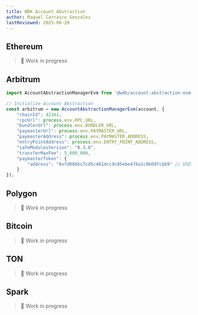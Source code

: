 ```yaml
---
title: WDK Account Abstraction
author: Raquel Carrasco Gonzalez
lastReviewed: 2025-06-20
---
```


## Ethereum
> 🚧 Work in progress

## Arbitrum

```javascript
import AccountAbstractionManagerEvm from '@wdk/account-abstraction-evm';

// Initialize Account Abstraction
const arbitrum = new AccountAbstractionManagerEvm(account, {
    "chainId": 42161,
    "rpcUrl": process.env.RPC_URL,
    "bundlerUrl": process.env.BUNDLER_URL,
    "paymasterUrl": process.env.PAYMASTER_URL,
    "paymasterAddress": process.env.PAYMASTER_ADDRESS,
    "entryPointAddress": process.env.ENTRY_POINT_ADDRESS,
    "safeModulesVersion": "0.3.0",
    "transferMaxFee": 5_000_000,
    "paymasterToken": {
        "address": "0xfd086bc7cd5c481dcc9c85ebe478a1c0b69fcbb9" // USDT on Arbitrum
    }
});
```
## Polygon

> 🚧 Work in progress


## Bitcoin
> 🚧 Work in progress


## TON
> 🚧 Work in progress


## Spark
> 🚧 Work in progress
